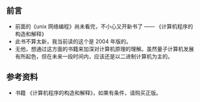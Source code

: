 ## 前言
* 前面的《unix 网络编程》尚未看完，不小心又开新书了 —— 《计算机程序的构造和解释》
* 此书不算太新，我当前读的这个是 2004 年版的。
* 无他，想通过这方面的书籍来加深对计算机原理的理解。虽然量子计算机发展有所起色，但在未来一段时间内，应该还是以二进制计算机为主的。


## 参考资料
* 书籍 《计算机程序的构造和解释》，如果有条件，请购买正版。
